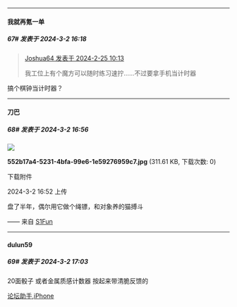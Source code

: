 ﻿
*****

####  我就再氪一单  
##### 67#       发表于 2024-3-2 16:18

<blockquote><a href="httphttps://bbs.saraba1st.com/2b/forum.php?mod=redirect&amp;goto=findpost&amp;pid=64058999&amp;ptid=2173060" target="_blank">Joshua64 发表于 2024-2-25 10:13</a>

我工位上有个魔方可以随时练习速拧……不过要拿手机当计时器</blockquote>
搞个棋钟当计时器？


*****

####  刀巴  
##### 68#       发表于 2024-3-2 16:56

<img src="https://img.saraba1st.com/forum/202403/02/165220aywwlmmonw0yjpj1.jpg" referrerpolicy="no-referrer">

<strong>552b17a4-5231-4bfa-99e6-1e59276959c7.jpg</strong> (311.61 KB, 下载次数: 0)

下载附件

2024-3-2 16:52 上传

盘了半年，偶尔用它做个绳镖，和对象养的猫搏斗

—— 来自 [S1Fun](https://s1fun.koalcat.com)


*****

####  dulun59  
##### 69#       发表于 2024-3-2 17:03

20面骰子 或者金属质感计数器 按起来带清脆反馈的

[论坛助手,iPhone](https://bbs.saraba1st.com/2b/forum.php?mod=viewthread&amp;tid=2029836)

